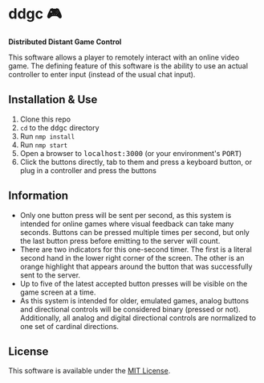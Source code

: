 # ddgc 🎮

**Distributed Distant Game Control**

This software allows a player to remotely interact with an online
video game. The defining feature of this software is the ability to
use an actual controller to enter input (instead of the usual chat input).

## Installation & Use

1. Clone this repo
2. `cd` to the <samp>ddgc</samp> directory
3. Run `nmp install`
4. Run `nmp start`
5. Open a browser to <samp>localhost:3000</samp> (or your environment's
   <samp>PORT</samp>)
6. Click the buttons directly, tab to them and press a keyboard button,
   or plug in a controller and press the buttons

## Information

* Only one button press will be sent per second, as this system is
  intended for online games where visual feedback can take many seconds.
  Buttons can be pressed multiple times per second, but only the last
  button press before emitting to the server will count.
* There are two indicators for this one-second timer. The first is a
  literal second hand in the lower right corner of the screen. The other
  is an orange highlight that appears around the button that was successfully
  sent to the server.
* Up to five of the latest accepted button presses will be visible on the
  game screen at a time.
* As this system is intended for older, emulated games, analog buttons
  and directional controls will be considered binary (pressed or not).
  Additionally, all analog and digital directional controls are normalized
  to one set of cardinal directions.

## License

This software is available under the [MIT License](LICENSE).
